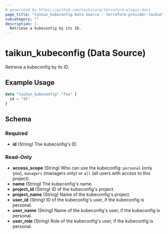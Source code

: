 ```yaml
---
# generated by https://github.com/hashicorp/terraform-plugin-docs
page_title: "taikun_kubeconfig Data Source - terraform-provider-taikun"
subcategory: ""
description: |-
  Retrieve a kubeconfig by its ID.
---
```


# taikun_kubeconfig (Data Source)

Retrieve a kubeconfig by its ID.

## Example Usage

```terraform
data "taikun_kubeconfig" "foo" {
  id = "42"
}
```

<!-- schema generated by tfplugindocs -->
## Schema

### Required

- **id** (String) The kubeconfig's ID.

### Read-Only

- **access_scope** (String) Who can use the kubeconfig: `personal` (only you), `managers` (managers only) or `all` (all users with access to this project).
- **name** (String) The kubeconfig's name.
- **project_id** (String) ID of the kubeconfig's project.
- **project_name** (String) Name of the kubeconfig's project.
- **user_id** (String) ID of the kubeconfig's user, if the kubeconfig is personal.
- **user_name** (String) Name of the kubeconfig's user, if the kubeconfig is personal.
- **user_role** (String) Role of the kubeconfig's user, if the kubeconfig is personal.


